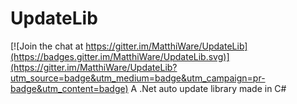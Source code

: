 # UpdateLib

[![Join the chat at https://gitter.im/MatthiWare/UpdateLib](https://badges.gitter.im/MatthiWare/UpdateLib.svg)](https://gitter.im/MatthiWare/UpdateLib?utm_source=badge&utm_medium=badge&utm_campaign=pr-badge&utm_content=badge)
A .Net auto update library made in C#
